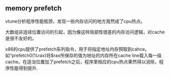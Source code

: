 ## memory prefetch

vtune分析程序性能瓶颈，发现一些内存访问的地方竟然成了cpu热点。

大数组非连续位置访问的引起，因为像这样局部性很差的内存访问逻辑，对cache是很不友好的。

x86的cpu提供了prefetch系列指令，用于将指定地址内存预取到cahce。如“prefetch0(%rax)将$rax所保存的值为地址的内存所在cache line载入每一级cache。在适当位置加了prefetch之后，程序里相应的cpu热点果然得以消除，程序性能得到提升.









